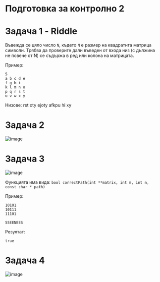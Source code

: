 # Подготовка за контролно 2

# Задача 1 - Riddle

Въвежда се цяло число `N`, където `N` е размер на квадратнта матрица символи. Трябва да проверите дали въведен от входа низ (с дължина не повече от N) се съдържа в ред или колона на матрицата. 

Пример: 

```
5
a b c d e
f g h i
k l m n o
p q r s t
u v w x y
```
Низове:
rst 
oty 
ejoty
afkpu
hi
xy

# Задача 2
![image](https://user-images.githubusercontent.com/107109124/207642611-d01a9ee7-8580-49b5-a521-547be0f5930b.png)

# Задача 3
![image](https://user-images.githubusercontent.com/107109124/207662934-6ec64887-f82a-4768-bdf5-fb56f502e030.png)
  
Функцията има вида: ``` bool correctPath(int **matrix, int m, int n, const char * path) ```

Пример:  
```text
10101
10111
11101

SSEENEES
```
Резултат:  
```text
true
```

# Задача 4
![image](https://user-images.githubusercontent.com/107109124/207664430-d8c78ca5-5041-4322-8c60-5e18120882df.png)

